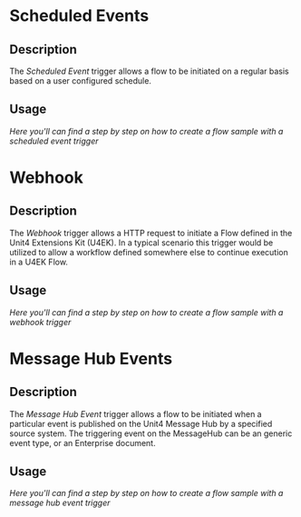 # Scheduled Events

## Description
The *Scheduled Event* trigger allows a flow to be initiated on a regular basis based on a user configured schedule.

## Usage
*Here you'll can find a step by step on how to create a flow sample with a scheduled event trigger*


# Webhook

## Description
The *Webhook* trigger allows a HTTP request to initiate a Flow defined in the Unit4 Extensions Kit (U4EK). In a typical scenario this trigger would be utilized to allow a workflow defined somewhere else to continue execution in a U4EK Flow.

## Usage
*Here you'll can find a step by step on how to create a flow sample with a webhook trigger*


# Message Hub Events

## Description
The *Message Hub Event* trigger allows a flow to be initiated when a particular event is published on the Unit4 Message Hub by a specified source system. The triggering event on the MessageHub can be an generic event type, or an Enterprise document.

## Usage
*Here you'll can find a step by step on how to create a flow sample with a message hub event trigger*